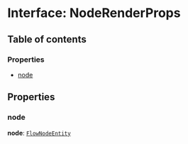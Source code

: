 # Interface: NodeRenderProps

## Table of contents

### Properties

* [node](/auto-docs/free-layout-editor/interfaces/NodeRenderProps.md#node)

## Properties

### node

**node**: [`FlowNodeEntity`](/auto-docs/free-layout-editor/classes/FlowNodeEntity-1.md)
